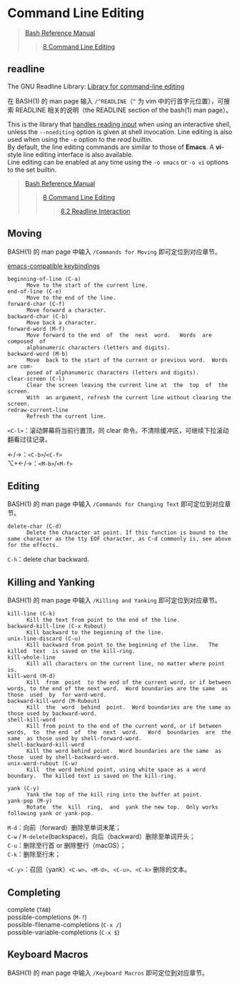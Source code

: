# Command Line Editing
> [Bash Reference Manual](https://www.gnu.org/software/bash/manual/bashref.html#Command-Line-Editing)  
>> [8 Command Line Editing](https://www.gnu.org/software/bash/manual/bashref.html#Command-Line-Editing)  

## readline
The GNU Readline Library: [Library for command-line editing](https://tiswww.case.edu/php/chet/readline/rltop.html)

在 BASH(1) 的 man page 输入 `/^READLINE`（`^` 为 vim 中的行首字元位置），可搜索 READLINE 相关的说明（the READLINE section of the bash(1) man page）。

This is the library that <u>handles reading input</u> when using an interactive shell, unless the `--noediting` option is given at shell invocation. Line editing is also used when using the `-e` option to the *read* builtin.  
By default, the line editing commands are similar to those of **Emacs**. A **vi**-style line editing interface is also available.  
Line editing can be enabled at any time using the `-o emacs` or `-o vi` options to the set builtin.  

> [Bash Reference Manual](https://www.gnu.org/software/bash/manual/bashref.html#Command-Line-Editing)  
>> [8 Command Line Editing](https://www.gnu.org/software/bash/manual/bashref.html#Command-Line-Editing)  
>>> [8.2 Readline Interaction](https://www.gnu.org/software/bash/manual/bashref.html#Readline-Interaction)  

## Moving
BASH(1) 的 man page 中输入 `/Commands for Moving` 即可定位到对应章节。

[emacs-compatible keybindings](https://stackoverflow.com/questions/81272/is-there-any-way-in-the-os-x-terminal-to-move-the-cursor-word-by-word)

```Shell
beginning-of-line (C-a)
      Move to the start of the current line.
end-of-line (C-e)
      Move to the end of the line.
forward-char (C-f)
      Move forward a character.
backward-char (C-b)
      Move back a character.
forward-word (M-f)
      Move forward to the end  of  the  next  word.   Words  are  composed  of
      alphanumeric characters (letters and digits).
backward-word (M-b)
      Move  back to the start of the current or previous word.  Words are com-
      posed of alphanumeric characters (letters and digits).
clear-screen (C-l)
      Clear the screen leaving the current line at  the  top  of  the  screen.
      With  an argument, refresh the current line without clearing the screen.
redraw-current-line
      Refresh the current line.
```

`<C-l>`：滚动屏幕将当前行置顶，同 clear 命令。不清除缓冲区，可继续下拉滚动翻看过往记录。

←/→：`<C-b>`/`<C-f>`  
⌥+←/→：`<M-b>`/`<M-f>`  

## Editing
BASH(1) 的 man page 中输入 `/Commands for Changing Text` 即可定位到对应章节。

```Shell
delete-char (C-d)
      Delete the character at point. If this function is bound to the same character as the tty EOF character, as C-d commonly is, see above for the effects.
```

`C-h`：delete char backward.

## Killing and Yanking
BASH(1) 的 man page 中输入 `/Killing and Yanking` 即可定位到对应章节。

```Shell
kill-line (C-k)
      Kill the text from point to the end of the line.
backward-kill-line (C-x Rubout)
      Kill backward to the beginning of the line.
unix-line-discard (C-u)
      Kill backward from point to the beginning of the line.   The  killed  text  is saved on the kill-ring.
kill-whole-line
      Kill all characters on the current line, no matter where point is.
kill-word (M-d)
      Kill  from  point  to the end of the current word, or if between words, to the end of the next word.  Word boundaries are the same  as  those  used  by  for ward-word.
backward-kill-word (M-Rubout)
      Kill  the  word  behind  point.  Word boundaries are the same as those used by backward-word.
shell-kill-word
      Kill from point to the end of the current word, or if between  words,  to  the end  of  the  next  word.   Word  boundaries  are  the  same  as those used by shell-forward-word.
shell-backward-kill-word
      Kill the word behind point.  Word boundaries are the same  as  those  used by shell-backward-word.
unix-word-rubout (C-w)
      Kill  the word behind point, using white space as a word boundary.  The killed text is saved on the kill-ring.

yank (C-y)
      Yank the top of the kill ring into the buffer at point.
yank-pop (M-y)
      Rotate  the  kill  ring,  and  yank the new top.  Only works following yank or yank-pop.
```

`M-d`：向前（forward）删除至单词末尾；  
`C-w` / `M-delete`(backspace)，向后（backward）删除至单词开头；  
`C-u`：删除至行首 or 删除整行（macOS）；  
`C-k`：删除至行末；  

`<C-y>`：召回（yank）`<C-w>`、`<M-d>`、`<C-u>`、`<C-k>` 删除的文本。

## Completing
complete (`TAB`)  
possible-completions (`M-?`)  
possible-filename-completions (`C-x /`)  
possible-variable-completions (`C-x $`)  

## Keyboard Macros
BASH(1) 的 man page 中输入 `/Keyboard Macros` 即可定位到对应章节。
